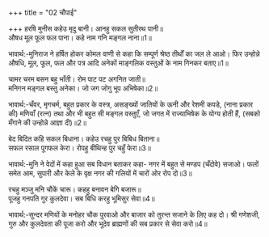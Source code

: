 +++
title = "02 चौपाई"

+++
हरषि मुनीस कहेउ मृदु बानी। आनहु सकल सुतीरथ पानी॥  
औषध मूल फूल फल पाना। कहे नाम गनि मङ्गल नाना॥1॥  

भावार्थ:-मुनिराज ने हर्षित होकर कोमल वाणी से कहा कि सम्पूर्ण श्रेष्ठ तीर्थों का जल ले आओ। फिर उन्होन्ने औषधि, मूल, फूल, फल और पत्र आदि अनेकों माङ्गलिक वस्तुओं के नाम गिनकर बताए॥1॥  

चामर चरम बसन बहु भाँती। रोम पाट पट अगनित जाती॥  
मनिगन मङ्गल बस्तु अनेका। जो जग जोगु भूप अभिषेका॥2॥  

भावार्थ:-चँवर, मृगचर्म, बहुत प्रकार के वस्त्र, असङ्ख्यों जातियों के ऊनी और रेशमी कपडे, (नाना प्रकार की) मणियाँ (रत्न) तथा और भी बहुत सी मङ्गल वस्तुएँ, जो जगत में राज्याभिषेक के योग्य होती हैं, (सबको मँगाने की उन्होन्ने आज्ञा दी)॥2॥  

बेद बिदित कहि सकल बिधाना। कहेउ रचहु पुर बिबिध बिताना॥  
सफल रसाल पूगफल केरा। रोपहु बीथिन्ह पुर चहुँ फेरा॥3॥  

भावार्थ:-मुनि ने वेदों में कहा हुआ सब विधान बताकर कहा- नगर में बहुत से मण्डप (चँदोवे) सजाओ। फलों समेत आम, सुपारी और केले के वृक्ष नगर की गलियों में चारों ओर रोप दो॥3॥  

रचहु मञ्जु मनि चौकें चारू। कहहु बनावन बेगि बजारू॥  
पूजहु गनपति गुर कुलदेवा। सब बिधि करहु भूमिसुर सेवा॥4॥  

भावार्थ:-सुन्दर मणियों के मनोहर चौक पुरवाओ और बाजार को तुरन्त सजाने के लिए कह दो। श्री गणेशजी, गुरु और कुलदेवता की पूजा करो और भूदेव ब्राह्मणों की सब प्रकार से सेवा करो॥4॥  

<div class="audioEmbed"  caption="AIR-वाचनम्" src="https://archive
.org/download/rAmcharitmAnas-AIR/EPI-134.mp3"></div>
